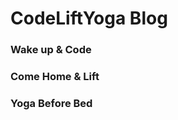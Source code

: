 # CodeLiftYoga Blog
### Wake up & Code
### Come Home & Lift
### Yoga Before Bed
<html>
  <body>
    </body>
  </html>
